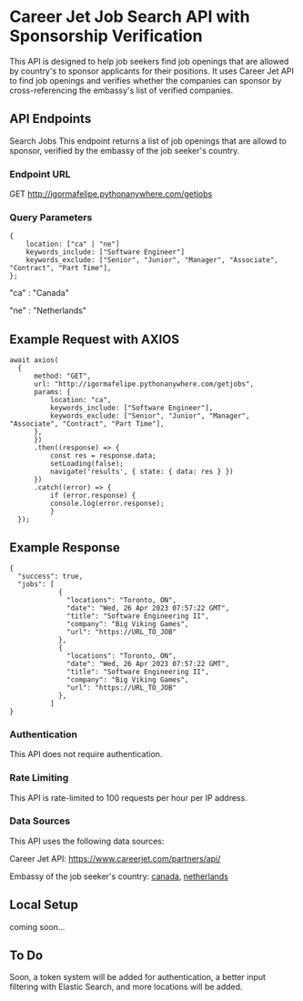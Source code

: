 # Career Jet Job Search API with Sponsorship Verification

This API is designed to help job seekers find job openings that are allowed by country's to sponsor applicants for their positions. It uses Career Jet API to find job openings and verifies whether the companies can sponsor by cross-referencing the embassy's list of verified companies.

## API Endpoints
Search Jobs
This endpoint returns a list of job openings that are allowd to sponsor, verified by the embassy of the job seeker's country.

### Endpoint URL
GET http://igormafelipe.pythonanywhere.com/getjobs

### Query Parameters
    {
        location: ["ca" | "ne"]
        keywords_include: ["Software Engineer"]
        keywords_exclude: ["Senior", "Junior", "Manager", "Associate", "Contract", "Part Time"],
    };

"ca" : "Canada"

"ne" : "Netherlands"

## Example Request with AXIOS
    await axios(
      {
          method: "GET",
          url: "http://igormafelipe.pythonanywhere.com/getjobs",
          params: {
              location: "ca",
              keywords_include: ["Software Engineer"],
              keywords_exclude: ["Senior", "Junior", "Manager", "Associate", "Contract", "Part Time"],
          },
          })
          .then((response) => {
              const res = response.data;
              setLoading(false);
              navigate('results', { state: { data: res } })
          })
          .catch((error) => {
              if (error.response) {
              console.log(error.response);
              }
      });

## Example Response
    { 
      "success": true, 
      "jobs": [
                { 
                  "locations": "Toronto, ON", 
                  "date": "Wed, 26 Apr 2023 07:57:22 GMT", 
                  "title": "Software Engineering II", 
                  "company": "Big Viking Games", 
                  "url": "https://URL_TO_JOB"
                },
                { 
                  "locations": "Toronto, ON", 
                  "date": "Wed, 26 Apr 2023 07:57:22 GMT", 
                  "title": "Software Engineering II", 
                  "company": "Big Viking Games", 
                  "url": "https://URL_TO_JOB"
                },
              ]
    }

### Authentication
This API does not require authentication.

### Rate Limiting
This API is rate-limited to 100 requests per hour per IP address.

### Data Sources
This API uses the following data sources:

Career Jet API: https://www.careerjet.com/partners/api/

Embassy of the job seeker's country: [canada](https://www.canada.ca/en.html), [netherlands](https://www.netherlandsworldwide.nl)

## Local Setup
coming soon...

## To Do
Soon, a token system will be added for authentication, a better input filtering with Elastic Search, and more locations will be added.
